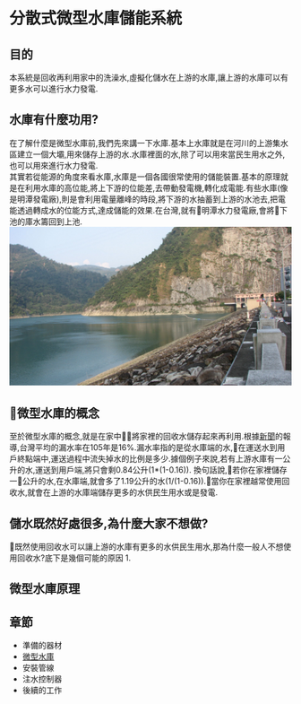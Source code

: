 # 分散式微型水庫儲能系統
## 目的
本系統是回收再利用家中的洗澡水,虛擬化儲水在上游的水庫,讓上游的水庫可以有更多水可以進行水力發電.
## 水庫有什麼功用?
在了解什麼是微型水庫前,我們先來講一下水庫.基本上水庫就是在河川的上游集水區建立一個大壩,用來儲存上游的水.水庫裡面的水,除了可以用來當民生用水之外,也可以用來進行水力發電.     
其實若從能源的角度來看水庫,水庫是一個各國很常使用的儲能裝置.基本的原理就是在利用水庫的高位能,將上下游的位能差,去帶動發電機,轉化成電能.有些水庫(像是明潭發電廠),則是會利用電量離峰的時段,將下游的水抽蓄到上游的水池去,把電能透過轉成水的位能方式,達成儲能的效果.在台灣,就有明潭水力發電廠,會將下池的庫水籌回到上池.        
![](img/Mingtan_Power_Station.jpg)

## 微型水庫的概念
至於微型水庫的概念,就是在家中將家裡的回收水儲存起來再利用.根據[新聞](http://news.ltn.com.tw/news/focus/paper/1150151)的報導,台灣平均的漏水率在105年是16%.漏水率指的是從水庫端的水,在運送水到用戶終點端中,運送過程中流失掉水的比例是多少.據個例子來說,若有上游水庫有一公升的水,運送到用戶端,將只會剩0.84公升(1*(1-0.16)).
換句話說,若你在家裡儲存一公升的水,在水庫端,就會多了1.19公升的水(1/(1-0.16)).當你在家裡越常使用回收水,就會在上游的水庫端儲存更多的水供民生用水或是發電.


## 儲水既然好處很多,為什麼大家不想做?
既然使用回收水可以讓上游的水庫有更多的水供民生用水,那為什麼一般人不想使用回收水?底下是幾個可能的原因
1. 

## 微型水庫原理


## 章節
- 準備的器材
- [微型水庫](./reservoir)
- 安裝管線
- 注水控制器 
- 後續的工作
